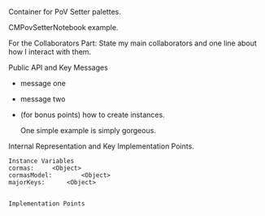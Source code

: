 Container for PoV Setter palettes.

CMPovSetterNotebook example.

For the Collaborators Part: State my main collaborators and one line about how I interact with them. 

Public API and Key Messages

- message one   
- message two 
- (for bonus points) how to create instances.

   One simple example is simply gorgeous.
 
Internal Representation and Key Implementation Points.

    Instance Variables
	cormas:		<Object>
	cormasModel:		<Object>
	majorKeys:		<Object>


    Implementation Points